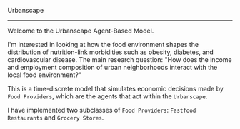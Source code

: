 Urbanscape
***

Welcome to the Urbanscape Agent-Based Model. 

I'm interested in looking at how the food environment shapes the distribution of nutrition-link morbidities such as obesity, diabetes, and cardiovascular disease. The main research question: "How does the income and employment composition of urban neighborhoods interact with the local food environment?"

This is a time-discrete model that simulates economic decisions made by `Food Providers`, which are the agents that act within the `Urbanscape`. 

I have implemented two subclasses of `Food Providers`: `Fastfood Restaurants` and `Grocery Stores`.